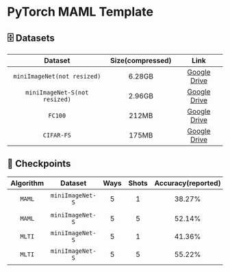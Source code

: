 # PyTorch MAML Template

## 🗄️ Datasets
|Dataset|Size(compressed)|Link|
| :-: | :-: | :-: |
|`miniImageNet(not resized)`|6.28GB|[Google Drive](https://drive.google.com/file/d/1iTBSPVj-brrxvyOJaz072YGmvF9u9X4Y/view?usp=drive_link)|
|`miniImageNet-S(not resized)`|2.96GB|[Google Drive](https://drive.google.com/file/d/1PKBkbEWoNvSw6y_PuxrU-b4fA2PurpDC/view?usp=drive_link)|
|`FC100`|212MB|[Google Drive](https://drive.google.com/file/d/15D13wbZUnJTT_RaLYnSS-IqHX-phIPnp/view?usp=drive_link)|
|`CIFAR-FS`|175MB|[Google Drive](https://drive.google.com/file/d/1WRQl8AtgiKdq0MHUIdhkKgj58biFGWOz/view?usp=drive_link)|


## 🏁 Checkpoints
|Algorithm|Dataset|Ways|Shots|Accuracy(reported)|Accuracy(reproduced)|Link|
| :-: | :-: | :-: | :-: | :-: | :-: | :-: |
|`MAML`|`miniImageNet-S`|5|1|38.27%|39.68%|[Google Drive](https://drive.google.com/file/d/1ab6S96nBj_OPlp2RA7SPKu15IFRK2yBr/view?usp=sharing)|
|`MAML`|`miniImageNet-S`|5|5|52.14%|55.30%|[Google Drive](https://drive.google.com/file/d/1En99L015W1DTcOInBGCNUfwk7hBaPu1g/view?usp=drive_link)|
|`MLTI`|`miniImageNet-S`|5|1|41.36%|39.77%|-|
|`MLTI`|`miniImageNet-S`|5|5|55.22%|56.73%|[Google Drive](https://drive.google.com/file/d/17My5pXqI_vwxE13lSa5ACYsEF9Lyou0y/view?usp=drive_link)|

